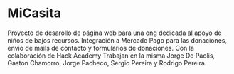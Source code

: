 # MiCasita
Proyecto de desarollo de página web para una ong dedicada al apoyo de niños de bajos recursos.
Integración a Mercado Pago para las donaciones, envio de mails de contacto y formularios de donaciones.
Con la colaboración de Hack Academy
Trabajan en la misma Jorge De Paolis, Gaston Chamorro, Jorge Pacheco, Sergio Pereira y Rodrigo Pereira.
